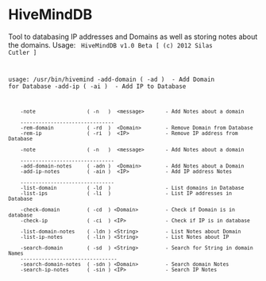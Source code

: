 HiveMindDB
==========

Tool to databasing IP addresses and Domains as well as storing notes about the domains.
Usage:
<code>
HiveMindDB v1.0 Beta [ (c) 2012 Silas Cutler ] 

usage: /usr/bin/hivemind
        -add-domain           ( -ad  )  <domain>   	    - Add Domain for Database
        -add-ip               ( -ai  )  <IP>            - Add IP to Database
        
        -note                 ( -n   )  <message>       - Add Notes about a domain
        
        -------------------------------
        -rem-domain           ( -rd  )  <Domain>        - Remove Domain from Database
        -rem-ip               ( -ri  )  <IP>            - Remove IP address from Database

        -note                 ( -n   )  <message>       - Add Notes about a domain
        
        -------------------------------
        -add-domain-notes     ( -adn )  <Domain>        - Add Notes about a Domain
        -add-ip-notes         ( -ain )  <IP>            - Add IP address Notes
        
        -------------------------------
        -list-domain          ( -ld  )                  - List domains in Database
        -list-ips             ( -li  )                  - List IP addresses in Database
        
        -check-domain         ( -cd  ) <Domain>         - Check if Domain is in database
        -check-ip             ( -ci  ) <IP>             - Check if IP is in database
        
        -list-domain-notes    ( -ldn ) <String>         - List Notes about Domain
        -list-ip-notes        ( -lin ) <String>         - List Notes about IP

        -search-domain        ( -sd  ) <String>         - Search for String in domain Names
        --------------------------------
        -search-domain-notes  ( -sdn ) <Domain>         - Search domain Notes 
        -search-ip-notes      ( -sin ) <IP>             - Search IP Notes
</code>

